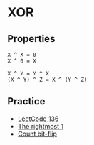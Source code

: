 # XOR

## Properties

```
X ^ X = 0
X ^ 0 = X

X ^ Y = Y ^ X
(X ^ Y) ^ Z = X ^ (Y ^ Z)
```


## Practice

- [LeetCode 136](https://leetcode.com/problems/single-number/)
- [The rightmost 1](the_rightmost_one.md)
- [Count bit-flip](count_bit_flip.md)